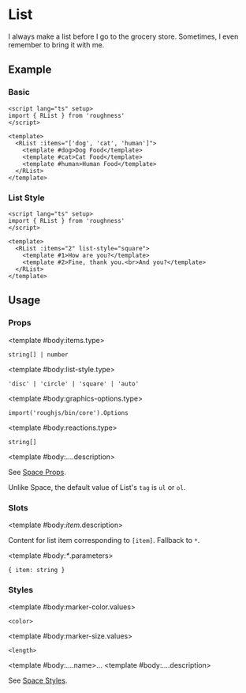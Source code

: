 <script lang="ts" setup>
import { RDetails, RList, RSpace, RTable, RText } from 'roughness'
</script>

# List

I always make a list before I go to the grocery store. Sometimes, I even remember to bring it with me.

## Example

### Basic

<RDetails>
  <template #summary>Show Code</template>

```vue
<script lang="ts" setup>
import { RList } from 'roughness'
</script>

<template>
  <RList :items="['dog', 'cat', 'human']">
    <template #dog>Dog Food</template>
    <template #cat>Cat Food</template>
    <template #human>Human Food</template>
  </RList>
</template>
```

</RDetails>

<RList :items="['dog', 'cat', 'human']">
  <template #dog>Dog Food</template>
  <template #cat>Cat Food</template>
  <template #human>Human Food</template>
</RList>

### List Style

<RDetails>
  <template #summary>Show Code</template>

```vue
<script lang="ts" setup>
import { RList } from 'roughness'
</script>

<template>
  <RList :items="2" list-style="square">
    <template #1>How are you?</template>
    <template #2>Fine, thank you.<br>And you?</template>
  </RList>
</template>
```

</RDetails>

<RList :items="2" list-style="square">
  <template #1>How are you?</template>
  <template #2>Fine, thank you.<br>And you?</template>
</RList>

## Usage

### Props

<RSpace overflow>
<RTable
  :columns="['name', 'type', 'default', 'description']"
  :rows="['items', 'list-style', 'graphics-options', 'reactions', '...']"
>
  <template #body:*.name="{ row }">{{ row }}</template>

  <template #body:items.type>

  `string[] | number`

  </template>
  <template #body:items.default>
    <RText type="error">Required</RText>
  </template>
  <template #body:items.description>

  Item keys. Recommended to use all lowercase letters and hyphens and underscores.

  When specified as number, integer strings of `1...n` will be generated as values.

  </template>

  <template #body:list-style.type>

  `'disc' | 'circle' | 'square' | 'auto'`

  </template>
  <template #body:list-style.default>

  `'disc'`

  </template>
  <template #body:list-style.description>

  Marker style of the list. See [`list-style-type`](https://developer.mozilla.org/en-US/docs/Web/CSS/list-style-type).

  When specified as `auto`, the list will be **ordered** and the markers will be drawn by the user agent.

  </template>

  <template #body:graphics-options.type>

  `import('roughjs/bin/core').Options`

  </template>
  <template #body:graphics-options.description>

  [Options for Rough.js](https://github.com/rough-stuff/rough/wiki#options).

  See [Graphics Configuration](/components/graphics#component-prop).

  </template>

  <template #body:reactions.type>

  `string[]`

  </template>
  <template #body:reactions.default>

  `['hover-at', 'focus-within', 'active']`

  </template>
  <template #body:reactions.description>

  States that trigger graphics redrawing.

  See [Reactions](/guide/theme#reactions).

  </template>

  <template #body:....description>

  See [Space Props](/components/space#props).

  Unlike Space, the default value of List's `tag` is `ul` or `ol`.

  </template>
</RTable>
</RSpace>

### Slots

<RSpace overflow>
<RTable
  :columns="['name', 'parameters', 'description']"
  :rows="['_item_', '_*_']"
>
  <template #body:*.name="{ row }">{{ row.replace(/_(\w+)_/g, '[$1]').replace(/_\*_/g, '*') }}</template>

  <template #body:_item_.description>

  Content for list item corresponding to `[item]`. Fallback to `*`.

  </template>

  <template #body:_*_.parameters>

  `{ item: string }`

  </template>
  <template #body:_*_.description>

  Content for each list item.

  </template>
</RTable>
</RSpace>

### Styles

<RSpace overflow>
<RTable
  :columns="['name', 'values', 'default', 'description']"
  :rows="['marker-color', 'marker-size', '...']"
>
  <template #body:*.name="{ row }">--r-list-{{ row }}</template>

  <template #body:marker-color.values>

  `<color>`

  </template>
  <template #body:marker-color.default>

  `var(--r-common-primary-color)`

  </template>
  <template #body:marker-color.description>
    Color of the list marker.
  </template>

  <template #body:marker-size.values>

  `<length>`

  </template>
  <template #body:marker-size.default>

  `1.5em`

  </template>
  <template #body:marker-size.description>
    Area width of the list marker.
  </template>

  <template #body:....name>...</template>
  <template #body:....description>

  See [Space Styles](/components/space#styles).

  </template>
</RTable>
</RSpace>
